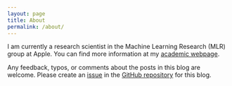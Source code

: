 ```yaml
---
layout: page
title: About
permalink: /about/
---
```


I am currently a research scientist in the Machine Learning Research (MLR)
group at Apple. You can find more information at my 
[academic webpage](https://awnihannun.com/).

Any feedback, typos, or comments about the posts in this blog are welcome.
Please create an [issue](https://github.com/awni/awni.github.io/issues/new) in
the [GitHub repository](https://github.com/awni/awni.github.io) for this blog.
